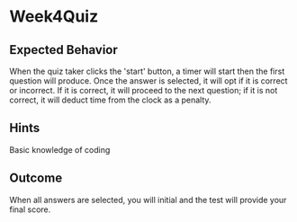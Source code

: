 # Week4Quiz

## Expected Behavior

When the quiz taker clicks the 'start' button, a timer will start then the first question will produce.
Once the answer is selected, it will opt if it is correct or incorrect. If it is correct, it will proceed to the next question; if it is not correct, it will deduct time from the clock as a penalty.

## Hints

Basic knowledge of coding

## Outcome

When all answers are selected, you will initial and the test will provide your final score.